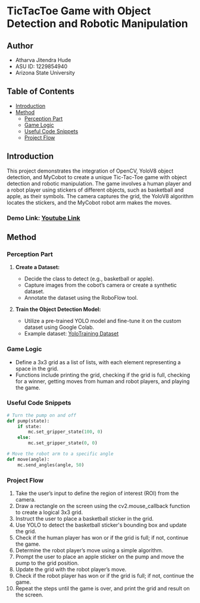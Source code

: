# TicTacToe Game with Object Detection and Robotic Manipulation

## Author
- Atharva Jitendra Hude
- ASU ID: 1229854940
- Arizona State University

## Table of Contents
- [Introduction](#introduction)
- [Method](#method)
  - [Perception Part](#perception-part)
  - [Game Logic](#game-logic)
  - [Useful Code Snippets](#useful-code-snippets)
  - [Project Flow](#project-flow)

## Introduction

This project demonstrates the integration of OpenCV, YoloV8 object detection, and MyCobot to create a unique Tic-Tac-Toe game with object detection and robotic manipulation. The game involves a human player and a robot player using stickers of different objects, such as basketball and apple, as their symbols. The camera captures the grid, the YoloV8 algorithm locates the stickers, and the MyCobot robot arm makes the moves.

### Demo Link: [Youtube Link](https://www.youtube.com/watch?v=1AKvKo89SIc)


## Method

### Perception Part

1. **Create a Dataset:**
   - Decide the class to detect (e.g., basketball or apple).
   - Capture images from the cobot’s camera or create a synthetic dataset.
   - Annotate the dataset using the RoboFlow tool.

2. **Train the Object Detection Model:**
   - Utilize a pre-trained YOLO model and fine-tune it on the custom dataset using Google Colab.
   - Example dataset: [YoloTraining Dataset](https://universe.roboflow.com/yolotraining-2lreo/bassketball)

### Game Logic

- Define a 3x3 grid as a list of lists, with each element representing a space in the grid.
- Functions include printing the grid, checking if the grid is full, checking for a winner, getting moves from human and robot players, and playing the game.
  
### Useful Code Snippets

```python
# Turn the pump on and off
def pump(state):
    if state:
        mc.set_gripper_state(100, 0)
    else:
        mc.set_gripper_state(0, 0)

# Move the robot arm to a specific angle
def move(angle):
    mc.send_angles(angle, 50)
```

### Project Flow

1. Take the user’s input to define the region of interest (ROI) from the camera.
2. Draw a rectangle on the screen using the cv2.mouse_callback function to create a logical 3x3 grid.
3. Instruct the user to place a basketball sticker in the grid.
4. Use YOLO to detect the basketball sticker's bounding box and update the grid.
5. Check if the human player has won or if the grid is full; if not, continue the game.
6. Determine the robot player’s move using a simple algorithm.
7. Prompt the user to place an apple sticker on the pump and move the pump to the grid position.
8. Update the grid with the robot player’s move.
9. Check if the robot player has won or if the grid is full; if not, continue the game.
10. Repeat the steps until the game is over, and print the grid and result on the screen.
